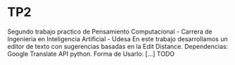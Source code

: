 # TP2
Segundo trabajo practico de Pensamiento Computacional - Carrera de Ingenieria en Inteligencia Artificial - Udesa
En este trabajo desarrollamos un editor de texto con sugerencias basadas en la Edit Distance.
Dependencias: Google Translate API python.
Forma de Usarlo:
[...] TODO